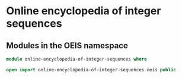 # Online encyclopedia of integer sequences

## Modules in the OEIS namespace

```agda
module online-encyclopedia-of-integer-sequences where

open import online-encyclopedia-of-integer-sequences.oeis public
```
